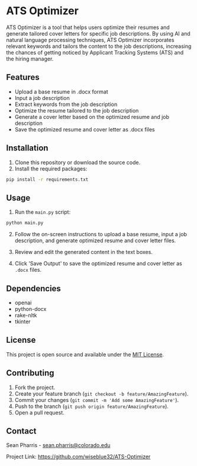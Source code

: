 # ATS Optimizer

ATS Optimizer is a tool that helps users optimize their resumes and generate tailored cover letters for specific job descriptions. By using AI and natural language processing techniques, ATS Optimizer incorporates relevant keywords and tailors the content to the job descriptions, increasing the chances of getting noticed by Applicant Tracking Systems (ATS) and the hiring manager.

## Features

- Upload a base resume in .docx format
- Input a job description
- Extract keywords from the job description
- Optimize the resume tailored to the job description
- Generate a cover letter based on the optimized resume and job description
- Save the optimized resume and cover letter as .docx files

## Installation

1. Clone this repository or download the source code.
2. Install the required packages:

```bash
pip install -r requirements.txt
```

## Usage

1. Run the `main.py` script:

```bash
python main.py
```

2. Follow the on-screen instructions to upload a base resume, input a job description, and generate optimized resume and cover letter files.

3. Review and edit the generated content in the text boxes.

4. Click 'Save Output' to save the optimized resume and cover letter as `.docx` files.

## Dependencies

- openai
- python-docx
- rake-nltk
- tkinter

## License

This project is open source and available under the [MIT License](LICENSE).

## Contributing

1. Fork the project.
2. Create your feature branch (`git checkout -b feature/AmazingFeature`).
3. Commit your changes (`git commit -m 'Add some AmazingFeature'`).
4. Push to the branch (`git push origin feature/AmazingFeature`).
5. Open a pull request.

## Contact

Sean Pharris - sean.pharris@colorado.edu

Project Link: https://github.com/wiseblue32/ATS-Optimizer
